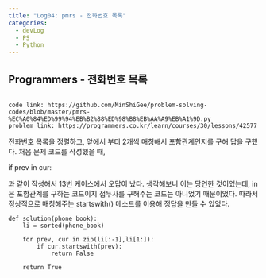 ```yaml
---
title: "Log04: pmrs - 전화번호 목록"
categories:
  - devLog
  - PS
  - Python
---
```

## Programmers - 전화번호 목록

```

code link: https://github.com/MinShiGee/problem-solving-codes/blob/master/pmrs-%EC%A0%84%ED%99%94%EB%B2%88%ED%98%B8%EB%AA%A9%EB%A1%9D.py
problem link: https://programmers.co.kr/learn/courses/30/lessons/42577

```

전화번호 목록을 정렬하고, 앞에서 부터 2개씩 매칭해서 포함관계인지를 구해 답을 구했다.
처음 문제 코드를 작성했을 때,

if prev in cur:

과 같이 작성해서 13번 케이스에서 오답이 났다.
생각해보니 이는 당연한 것이었는데, in은 포함관계를 구하는 코드이지 접두사를 구해주는 코드는 아니었기 때문이었다.
따라서 정상적으로 매칭해주는 startswith() 메소드를 이용해 정답을 만들 수 있었다.

```
def solution(phone_book):
    li = sorted(phone_book)
    
    for prev, cur in zip(li[:-1],li[1:]):
        if cur.startswith(prev):
            return False
        
    return True
```